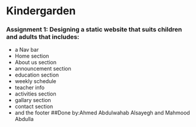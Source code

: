 # Kindergarden 
### Assignment 1: Designing a static website that suits children and adults that includes:
- a Nav bar
- Home section
- About us section
-  announcement section
- education section
- weekly schedule 
- teacher info
- activities section
- gallary section
- contact section
- and the footer
##Done by:Ahmed Abdulwahab Alsayegh and Mahmood Abdulla
